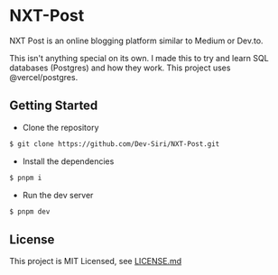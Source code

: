 # NXT-Post

NXT Post is an online blogging platform similar to Medium or Dev.to.

This isn't anything special on its own. I made this to try and learn SQL databases (Postgres) and how they work. This project uses @vercel/postgres.

## Getting Started

- Clone the repository

```sh
$ git clone https://github.com/Dev-Siri/NXT-Post.git
```

- Install the dependencies

```sh
$ pnpm i
```

- Run the dev server

```sh
$ pnpm dev
```

## License

This project is MIT Licensed, see [LICENSE.md](LICENSE.md)

